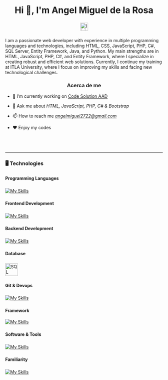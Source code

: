 
<h1 align="center">Hi 👋, I'm Angel Miguel de la Rosa</h1>

###

<div align="center">
  <a href="https://www.linkedin.com/in/angel27miguel/" target="_blank">
    <img src="https://img.shields.io/static/v1?message=LinkedIn&logo=linkedin&label=&color=0077B5&logoColor=white&labelColor=&style=for-the-badge" height="25" alt="linkedin logo"  />
  </a>
</div>

###


<p align="left">I am a passionate web developer with experience in multiple programming languages and technologies, including HTML, CSS, JavaScript, PHP, C#, SQL Server, Entity Framework, Java, and Python. My main strengths are in HTML, JavaScript, PHP, C#, and Entity Framework, where I specialize in creating robust and efficient web solutions. Currently, I continue my training at ITLA University, where I focus on improving my skills and facing new technological challenges.</p>

###

<h3 align="center">Acerca de me</h3>

- 🔭 I’m currently working on [Code Solution AAD](https://www.instagram.com/code_solution_aad?utm_source=ig_web_button_share_sheet&igsh=ZDNlZDc0MzIxNw==)

- 💬 Ask me about *HTML, JavaScript, PHP, C# & Bootstrap*

- 📫 How to reach me *angelmiguel2722@gmail.com*

- ❤️ Enjoy my codes

###

<br>
<br>

------------
<h3 align="left">🖥️   Technologies</h3>

###

<h4 align="left">Programming Languages</h4>

###

[![My Skills](https://skillicons.dev/icons?i=cs,py,php,js&perline=8)](https://skillicons.dev)

###

<h4 align="left">Frontend Development</h4>

###

[![My Skills](https://skillicons.dev/icons?i=bootstrap,html,js,css&perline=8)](https://skillicons.dev)

###

<h4 align="left">Backend Development</h4>

###

[![My Skills](https://skillicons.dev/icons?i=cs,php,py,&perline=8)](https://skillicons.dev)

###

<h4 align="left">Database</h4>

###

<img src="https://cdn.jsdelivr.net/gh/devicons/devicon/icons/microsoftsqlserver/microsoftsqlserver-plain.svg" alt="SQL Server" width="40" height="40">

###

<h4 align="left">Git & Devops</h4>

###

[![My Skills](https://skillicons.dev/icons?i=git,github&perline=8)](https://skillicons.dev)

###

<h4 align="left">Framework</h4>

[![My Skills](https://skillicons.dev/icons?i=dotnet&perline=8)](https://skillicons.dev)

###

<h4 align="left">Software & Tools</h4>

###

[![My Skills](https://skillicons.dev/icons?i=vscode,visualstudio,eclipse)](https://skillicons.dev)

###

<h4 align="left">Familiarity</h4>

###

[![My Skills](https://skillicons.dev/icons?i=cs,html,js,bootstrap)](https://skillicons.dev)

</div>

###

